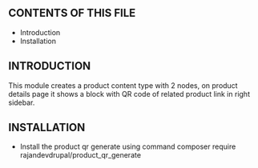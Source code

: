 CONTENTS OF THIS FILE
---------------------

 * Introduction
 * Installation

INTRODUCTION
------------

This module creates a product content type with 2 nodes,
on product details page it shows a block with QR code of related product link in right sidebar.

INSTALLATION
------------

 * Install the product qr generate using command
composer require rajandevdrupal/product_qr_generate
